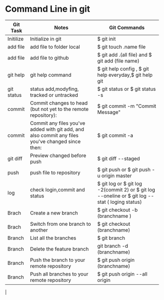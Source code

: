 # Command Line in git  
| Git Task       | Notes        | Git Commands      |
| ------         | ------       |------             |
|    Initilize   |Initialize in git | $ git init |
|  add file     | add file to folder local | $ git touch .name file |
| add file      | add file to github  | $ git add .(all file) and $ git add (file name)|
| git help | git help command | $ git help config , $ git help everyday,$ git help git |
| git status | status add,modyfing, tracked or untracked| $ git status or $ git status -s|
| commit | Commit changes to head (but not yet to the remote repository):	| $ git commit -m "Commit Message" |
| commit | Commit any files you've added with git add, and also commit any files you've changed since then: | $ git commit -a|
| git diff |Preview changed before push | $ git diff --staged |
| push | push file to repository | $ git push or $ git push -u origin master |
| log | check login,commit and status | $ git log  or $ git log -2(commit 2) or $ git log --oneline or $ git log --stat ( loging status)|
| Brach | Create a new branch | $ git checkout -b (branchname )|
|Brach| Switch from one branch to another | $ git checkout (branchname)|
|Branch | List all the branches | $ git branch|
| Branch | Delete the feature branch | git branch -d (branchname)|
|Branch |Push the branch to your remote repository | $ git push origin (branchname)|
|Branch |  Push all branches to your remote repository | $ git push origin --all origin |
| 



